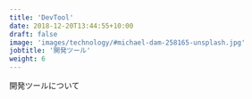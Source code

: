 ```yaml
---
title: 'DevTool'
date: 2018-12-20T13:44:55+10:00
draft: false
image: 'images/technology/#michael-dam-258165-unsplash.jpg'
jobtitle: '開発ツール'
weight: 6
---
```


開発ツールについて